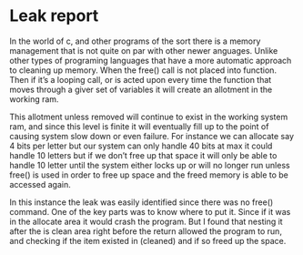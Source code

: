 # Leak report

  In the world of c, and other programs of the sort there is a memory management that is not quite on par with other newer anguages. Unlike other types of programing languages that have a more automatic approach to cleaning up memory. When the free() call is not placed into function. Then if it’s a looping call, or is acted upon every time the function that moves through a giver set of variables it will create an allotment in the working ram.

  This allotment unless removed will continue to exist in the working system ram, and since this level is finite it will eventually fill up to the point of causing system slow down or even failure. For instance we can allocate say 4 bits per letter but our system can only handle 40 bits at max it could handle 10 letters but if we don’t free up that space it will only be able to handle 10 letter until the system either locks up or will no longer run unless free() is used in order to free up space and the freed memory is able to be accessed again.

  In this instance the leak was easily identified since there was no free() command. One of the key parts was to know where to put it. Since if it was in the allocate area it would crash the program. But I found that nesting it after the is clean area right before the return allowed the program to run, and checking if the item existed in (cleaned) and if so freed up the space.
